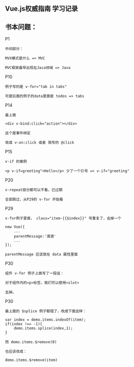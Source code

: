 Vue.js权威指南 学习记录
---

书本问题：
---

P1
    
    中间部分：
    
    MVX模式是什么 => MVC

    MVC框架最早出现在Jaca领域 => Java

P10

    例子写的是 v-for="tab in tabs"

    可是后面的例子的data里面是 todos => tabs

P14

    最上面

    <div v-bind:click="action"></div>

    这个是事件绑定

    改成 v-on:click 或者 简写的 @click

P15

    v-if 的案例

    <p v-if=greeting">Hello</p> 少了一个引号 => v-if="greeting"

P20

    v-repeat部分都可以不看，已过期

    全部跳过，从P29的 v-for 开始看

P29

    v-for例子里面， class="item-{{$index}}" 写重复了，去掉一个

    new Vue({
        ...
        parentMessage:'滴滴'
        ...
    });

    parentMessage 应该放在 data 属性里面

P30

    组件 v-for 例子上面写了一段话：

    对于组件内的<p>标签，我们可以使用<slot>

    去掉。

P30

    最上面的 $splice 例子都错了，改成下面这样：

    var index = demo.items.indexOf(item);
    if(index !== -1){
        demo.items.splice(index,1);
    }

    而 demo.items.$remove(0)

    也应该改成：

    demo.items.$remove(item)
